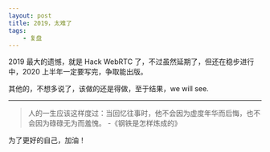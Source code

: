 ```yaml
---
layout: post
title: 2019，太难了
tags:
    - 复盘
---
```


2019 最大的遗憾，就是 Hack WebRTC 了，不过虽然延期了，但还在稳步进行中，2020 上半年一定要写完，争取能出版。

其他的，不想多说了，该做的还是得做，至于结果，we will see.

---

> 人的一生应该这样度过：当回忆往事时，他不会因为虚度年华而后悔，也不会因为碌碌无为而羞愧。 -《钢铁是怎样炼成的》

为了更好的自己，加油！
